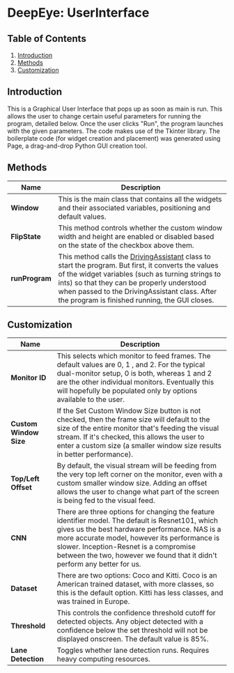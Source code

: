 # DeepEye: UserInterface

## Table of Contents
1. [Introduction](#introduction)
2. [Methods](#methods)
3. [Customization](#customization)


## Introduction
This is a Graphical User Interface that pops up as soon as main is run.  This allows the user to change certain useful parameters for running the program, detailed below.  Once the user clicks "Run", the program launches with the given parameters.
The code makes use of the Tkinter library.  The boilerplate code (for widget creation and placement) was generated using Page, a drag-and-drop Python GUI creation tool.


## Methods
Name | Description 
--- | ---
**Window** | This is the main class that contains all the widgets and their associated variables, positioning and default values.
**FlipState** | This method controls whether the custom window width and height are enabled or disabled based on the state of the checkbox above them.
**runProgram** | This method calls the [DrivingAssistant](driving_assistant/README.md) class to start the program.  But first, it converts the values of the widget variables (such as turning strings to ints) so that they can be properly understood when passed to the DrivingAssistant class.  After the program is finished running, the GUI closes.    

## Customization
Name | Description 
--- | ---
**Monitor ID** | This selects which monitor to feed frames.  The default values are 0, 1 , and 2.  For the typical dual-monitor setup, 0 is both, whereas 1 and 2 are the other individual monitors.  Eventually this will hopefully be populated only by options available to the user.
**Custom Window Size** | If the Set Custom Window Size button is not checked, then the frame size will default to the size of the entire monitor that's feeding the visual stream.  If it's checked, this allows the user to enter a custom size (a smaller window size results in better performance).
**Top/Left Offset** | By default, the visual stream will be feeding from the very top left corner on the monitor, even with a custom smaller window size.  Adding an offset allows the user to change what part of the screen is being fed to the visual feed.
**CNN** | There are three options for changing the feature identifier model. The default is Resnet101, which gives us the best hardware performance.  NAS is a more accurate model, however its performance is slower.  Inception-Resnet is a compromise between the two, however we found that it didn't perform any better for us.
**Dataset** | There are two options: Coco and Kitti.  Coco is an American trained dataset, with more classes, so this is the default option.  Kitti has less classes, and was trained in Europe.
**Threshold** | This controls the confidence threshold cutoff for detected objects.  Any object detected with a confidence below the set threshold will not be displayed onscreen.  The default value is 85%.
**Lane Detection** | Toggles whether lane detection runs.  Requires heavy computing resources.
